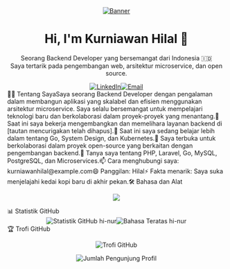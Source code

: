 <div align="center"><a href="https://www.google.com/search?q=https://github.com/hi-nur"><img src="https://www.google.com/search?q=https://placehold.co/600x200/2D3748/E2E8F0%3Ftext%3DHi,%2BI%27m%2BKurniawan%2BHilal" alt="Banner"></a><h1 align="center">Hi, I'm Kurniawan Hilal 👋</h1><p align="center">Seorang Backend Developer yang bersemangat dari Indonesia 🇮🇩<br />Saya tertarik pada pengembangan web, arsitektur microservice, dan open source.</p><div align="center"><a href="https://www.linkedin.com/in/kurniawanhilal/" target="_blank"><img src="https://www.google.com/search?q=https://img.shields.io/badge/LinkedIn-0077B5%3Fstyle%3Dfor-the-badge%26logo%3Dlinkedin%26logoColor%3Dwhite" alt="LinkedIn"></a><a href="mailto:kurniawanhilal@example.com"><img src="https://www.google.com/search?q=https://img.shields.io/badge/Email-D14836%3Fstyle%3Dfor-the-badge%26logo%3Dgmail%26logoColor%3Dwhite" alt="Email"></a></div></div>👨‍💻 Tentang SayaSaya seorang Backend Developer dengan pengalaman dalam membangun aplikasi yang skalabel dan efisien menggunakan arsitektur microservice. Saya selalu bersemangat untuk mempelajari teknologi baru dan berkolaborasi dalam proyek-proyek yang menantang.🔭 Saat ini saya bekerja mengembangkan dan memelihara layanan backend di [tautan mencurigakan telah dihapus].🌱 Saat ini saya sedang belajar lebih dalam tentang Go, System Design, dan Kubernetes.👯 Saya terbuka untuk berkolaborasi dalam proyek open-source yang berkaitan dengan pengembangan backend.💬 Tanya saya tentang PHP, Laravel, Go, MySQL, PostgreSQL, dan Microservices.📫 Cara menghubungi saya: kurniawanhilal@example.com😄 Panggilan: Hilal⚡ Fakta menarik: Saya suka menjelajahi kedai kopi baru di akhir pekan.🛠️ Bahasa dan Alat<p align="center"><a href="https://skillicons.dev"><img src="https://www.google.com/search?q=https://skillicons.dev/icons%3Fi%3Dphp,laravel,go,mysql,postgresql,redis,js,git,docker,kubernetes,vscode" /></a></p>📊 Statistik GitHub<div align="center"><img src="https://www.google.com/search?q=https://github-readme-stats.vercel.app/api%3Fusername%3Dhi-nur%26show_icons%3Dtrue%26theme%3Ddracula%26include_all_commits%3Dtrue%26count_private%3Dtrue%26hide_border%3Dtrue" alt="Statistik GitHub hi-nur" /><img src="https://www.google.com/search?q=https://github-readme-stats.vercel.app/api/top-langs/%3Fusername%3Dhi-nur%26layout%3Dcompact%26langs_count%3D8%26theme%3Ddracula%26hide_border%3Dtrue" alt="Bahasa Teratas hi-nur" /></div>🏆 Trofi GitHub<p align="center"><img src="https://www.google.com/search?q=https://github-profile-trophy.vercel.app/%3Fusername%3Dhi-nur%26theme%3Ddracula%26column%3D7" alt="Trofi GitHub"></p><p align="center"><img src="https://www.google.com/search?q=https://komarev.com/ghpvc/%3Fusername%3Dhi-nur%26label%3DProfile%2520views%26color%3D0e75b6%26style%3Dflat" alt="Jumlah Pengunjung Profil"></p>

